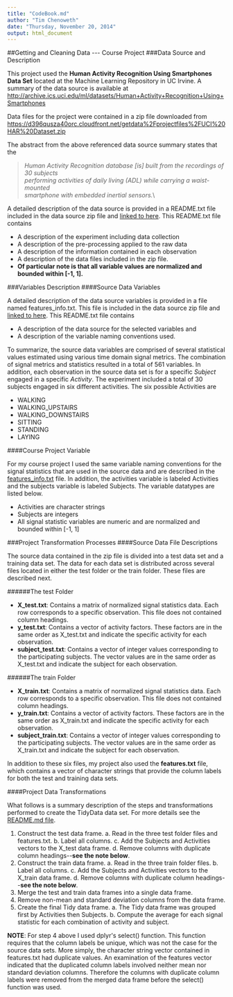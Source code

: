 ```yaml
---
title: "CodeBook.md"
author: "Tim Chenoweth"
date: "Thursday, November 20, 2014"
output: html_document
---
```

##Getting and Cleaning Data --- Course Project
###Data Source and Description

This project used the **Human Activity Recognition Using Smartphones Data Set** located at the Machine Learning Repository in UC Irvine. A summary of the data source is available at\
http://archive.ics.uci.edu/ml/datasets/Human+Activity+Recognition+Using+Smartphones

Data files for the project were contained in a zip file downloaded from\
https://d396qusza40orc.cloudfront.net/getdata%2Fprojectfiles%2FUCI%20HAR%20Dataset.zip

The abstract from the above referenced data source summary states that the

>*Human Activity Recognition database [is] built from the recordings of 30 subjects*\
>*performing activities of daily living (ADL) while carrying a waist-mounted*\
>*smartphone with embedded inertial sensors.*\

A detailed description of the data source is provided in a README.txt file included in the data source zip file and [linked to here](DataSourceREADME.txt). This README.txt file contains

* A description of the experiment including data collection
* A description of the pre-processing applied to the raw data
* A description of the information contained in each observation
* A description of the data files included in the zip file.
* **Of particular note is that all variable values are normalized and bounded within [-1, 1].**

###Variables Description
####Source Data Variables

A detailed description of the data source variables is provided in a file named features\_info.txt. This file is included in the data source zip file and [linked to here](features\_info.txt). This README.txt file contains

* A description of the data source for the selected variables and
* A description of the variable naming conventions used.

To summarize, the source data variables are comprised of several statistical values estimated using various time domain signal metrics. The combination of signal metrics and statistics resulted in a total of 561 variables. In addition, each observation in the source data set is for a specific *Subject* engaged in a specific *Activity*. The experiment included a total of 30 subjects engaged in six different activities. The six possible Activities are

* WALKING
* WALKING_UPSTAIRS
* WALKING_DOWNSTAIRS
* SITTING
* STANDING
* LAYING

####Course Project Variable

For my course project I used the same variable naming conventions for the signal statistics that are used in the source data and are described in the [features_info.txt](features_info.txt) file. In addition, the activities variable is labeled Activities and the subjects variable is labeled Subjects. The variable datatypes are listed below.

* Activities are character strings
* Subjects are integers
* All signal statistic variables are numeric and are normalized and bounded within [-1, 1]

###Project Transformation Processes
####Source Data File Descriptions

The source data contained in the zip file is divided into a test data set and a training data set. The data for each data set is distributed across several files located in either the test folder or the train folder. These files are described next.

######The test Folder

* **X_test.txt**: Contains a matrix of normalized signal statistics data. Each row corresponds to a specific observation. This file does not contained column headings.
* **y_test.txt**: Contains a vector of activity factors. These factors are in the same order as X_test.txt and indicate the specific activity for each observation.
* **subject_test.txt**: Contains a vector of integer values corresponding to the participating subjects. The vector values are in the same order as X_test.txt and indicate the subject for each observation.

######The train Folder

* **X_train.txt**: Contains a matrix of normalized signal statistics data. Each row corresponds to a specific observation. This file does not contained column headings.
* **y_train.txt**: Contains a vector of activity factors. These factors are in the same order as X_train.txt and indicate the specific activity for each observation.
* **subject_train.txt**: Contains a vector of integer values corresponding to the participating subjects. The vector values are in the same order as X_train.txt and indicate the subject for each observation.

In addition to these six files, my project also used the **features.txt** file, which contains a vector of character strings that provide the column labels for both the test and training data sets.

####Project Data Transformations

What follows is a summary description of the steps and transformations performed to create the TidyData data set. For more details see the [README.md file](README.html).

1. Construct the test data frame.
    a. Read in the three test folder files and features.txt.
    b. Label all columns.
    c. Add the Subjects and Activities vectors to the X_test data frame.
    d. Remove columns with duplicate column headings--**see the note below**.
2. Construct the train data frame.
    a. Read in the three train folder files.
    b. Label all columns.
    c. Add the Subjects and Activities vectors to the X_train data frame.
    d. Remove columns with duplicate column headings--**see the note below**.
3. Merge the test and train data frames into a single data frame.
4. Remove non-mean and standard deviation columns from the data frame.
5. Create the final Tidy data frame.
    a. The Tidy data frame was grouped first by Activities then Subjects.
    b. Compute the average for each signal statistic for each combination of activity and subject.

**NOTE**: For step 4 above I used dplyr's select() function. This function requires that the column labels be unique, which was not the case for the source data sets. More simply, the character string vector contained in features.txt had duplicate values. An examination of the features vector indicated that the duplicated column labels involved neither mean nor standard deviation columns. Therefore the columns with duplicate column labels were removed from the merged data frame before the select() function was used.
